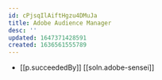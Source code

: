 ```yaml
---
id: cPjsqIlAiftHgzu4DMuJa
title: Adobe Audience Manager
desc: ''
updated: 1647371428591
created: 1636561555789
---
```


- [[p.succeededBy]] [[soln.adobe-sensei]]


